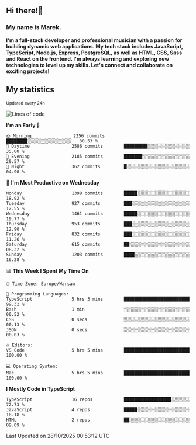 ## Hi there!👋 ##
### My name is Marek. ###

**I'm a full-stack developer and professional musician with a passion for building dynamic web applications. My tech stack includes JavaScript, TypeScript, Node.js, Express, PostgreSQL, as well as HTML, CSS, Sass and React on the frontend. I'm always learning and exploring new technologies to level up my skills. Let's connect and collaborate on exciting projects!**

## My statistics ##
<sub>Updated every 24h</sub>
<!--START_SECTION:waka-->
![Lines of code](https://img.shields.io/badge/From%20Hello%20World%20I%27ve%20Written-18.2%20million%20lines%20of%20code-blue)

**I'm an Early 🐤** 

```text
🌞 Morning                2256 commits        ████████░░░░░░░░░░░░░░░░░   30.53 % 
🌆 Daytime                2586 commits        █████████░░░░░░░░░░░░░░░░   35.00 % 
🌃 Evening                2185 commits        ███████░░░░░░░░░░░░░░░░░░   29.57 % 
🌙 Night                  362 commits         █░░░░░░░░░░░░░░░░░░░░░░░░   04.90 % 
```
📅 **I'm Most Productive on Wednesday** 

```text
Monday                   1398 commits        █████░░░░░░░░░░░░░░░░░░░░   18.92 % 
Tuesday                  927 commits         ███░░░░░░░░░░░░░░░░░░░░░░   12.55 % 
Wednesday                1461 commits        █████░░░░░░░░░░░░░░░░░░░░   19.77 % 
Thursday                 953 commits         ███░░░░░░░░░░░░░░░░░░░░░░   12.90 % 
Friday                   832 commits         ███░░░░░░░░░░░░░░░░░░░░░░   11.26 % 
Saturday                 615 commits         ██░░░░░░░░░░░░░░░░░░░░░░░   08.32 % 
Sunday                   1203 commits        ████░░░░░░░░░░░░░░░░░░░░░   16.28 % 
```


📊 **This Week I Spent My Time On** 

```text
🕑︎ Time Zone: Europe/Warsaw

💬 Programming Languages: 
TypeScript               5 hrs 3 mins        █████████████████████████   99.32 % 
Bash                     1 min               ░░░░░░░░░░░░░░░░░░░░░░░░░   00.52 % 
CSS                      0 secs              ░░░░░░░░░░░░░░░░░░░░░░░░░   00.13 % 
JSON                     0 secs              ░░░░░░░░░░░░░░░░░░░░░░░░░   00.03 % 

🔥 Editors: 
VS Code                  5 hrs 5 mins        █████████████████████████   100.00 % 

💻 Operating System: 
Mac                      5 hrs 5 mins        █████████████████████████   100.00 % 
```

**I Mostly Code in TypeScript** 

```text
TypeScript               16 repos            ██████████████████░░░░░░░   72.73 % 
JavaScript               4 repos             █████░░░░░░░░░░░░░░░░░░░░   18.18 % 
HTML                     2 repos             ██░░░░░░░░░░░░░░░░░░░░░░░   09.09 % 
```




 Last Updated on 28/10/2025 00:53:12 UTC
<!--END_SECTION:waka-->

<!--
**MarekSax/MarekSax** is a ✨ _special_ ✨ repository because its `README.md` (this file) appears on your GitHub profile.

Here are some ideas to get you started:

- 🔭 I’m currently working on ...
- 🌱 I’m currently learning ...
- 👯 I’m looking to collaborate on ...
- 🤔 I’m looking for help with ...
- 💬 Ask me about ...
- 📫 How to reach me: ...
- 😄 Pronouns: ...
- ⚡ Fun fact: ...
-->
